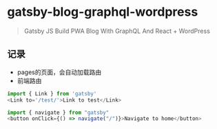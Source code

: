 # gatsby-blog-graphql-wordpress

> Gatsby JS Build PWA Blog With GraphQL And React + WordPress

## 记录

* pages的页面，会自动加载路由
* 前端路由

```js
import { Link } from 'gatsby'
<Link to='/test/'>Link to test</Link>

import { navigate } from "gatsby"
<button onClick={() => navigate("/")}>Navigate to home</button>
```